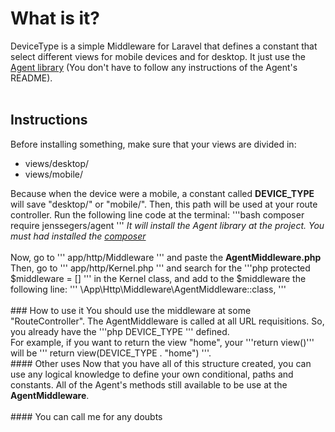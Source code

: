 # What is it?
DeviceType is a simple Middleware for Laravel that defines a constant that select different views 
for mobile devices and for desktop. It just use the <a 
href="https://github.com/jenssegers/agent">Agent library</a> (You don't have to follow 
any instructions of the Agent's README).  <br><br>

## Instructions
Before installing something, make sure that your views are divided in:<br>
<ul>
    <li>views/desktop/</li>
    <li>views/mobile/</li>
</ul>
Because when the device were a mobile, a constant called <b>DEVICE_TYPE</b> will save
"desktop/" or "mobile/". Then, this path will be used at your route controller.
Run the following line code at the terminal:
'''bash
composer require jenssegers/agent
'''
<i>It will install the Agent library at the project. You must had installed the 
<a href="https://getcomposer.org/">composer</a></i>
<br>
<br>
Now, go to ''' app/http/Middleware ''' and paste the <b>AgentMiddleware.php</b><br>
Then, go to ''' app/http/Kernel.php ''' and search for the 
'''php protected $middleware = [] ''' in the Kernel class, and add to the $middleware
the following line:
'''
\App\Http\Middleware\AgentMiddleware::class,
'''
<br>
<br>
### How to use it
You should use the middleware at some "RouteController". The AgentMiddleware is 
called at all URL requisitions. So, you already have the '''php DEVICE_TYPE ''' 
defined.<br>
For example, if you want to return the view "home", your '''return view()''' will
be ''' return view(DEVICE_TYPE . "home") '''.<br>
#### Other uses
Now that you have all of this structure created, you can use any logical knowledge to
define your own conditional, paths and constants. All of the Agent's methods still
available to be use at the <b>AgentMiddleware</b>.
<br>
<br>
#### You can call me for any doubts 

